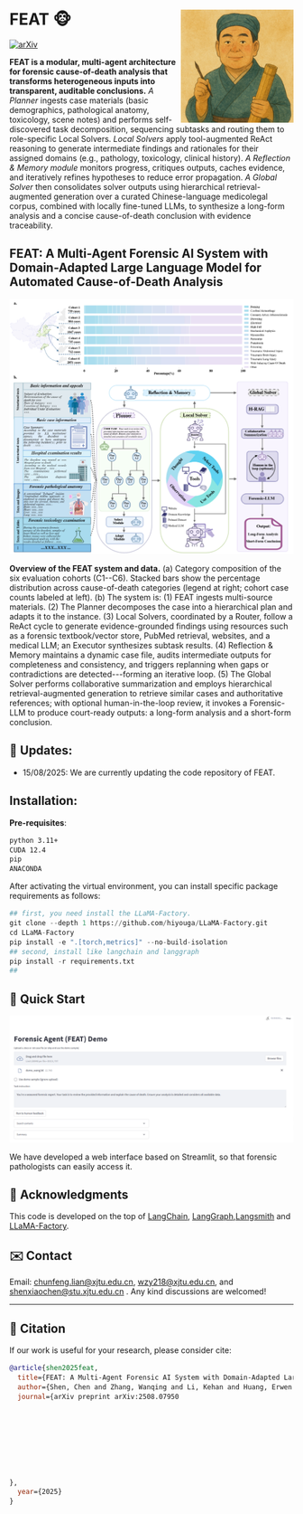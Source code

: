 
FEAT :monkey_face: <img src="docs/demo.png" width="200px" align="right" />
===========
[![arXiv](https://img.shields.io/badge/Arxiv-2508.04107-b31b1b.svg?logo=arXiv)](http://arxiv.org/abs/2508.07950)

**FEAT is a modular, multi-agent architecture for forensic cause-of-death analysis that transforms heterogeneous inputs into transparent, auditable conclusions.**
*A Planner* ingests case materials (basic demographics, pathological anatomy, toxicology, scene notes) and performs self-discovered task decomposition, sequencing subtasks and routing them to role-specific Local Solvers. 
*Local Solvers* apply tool-augmented ReAct reasoning to generate intermediate findings and rationales for their assigned domains (e.g., pathology, toxicology, clinical history).
*A Reflection & Memory module* monitors progress, critiques outputs, caches evidence, and iteratively refines hypotheses to reduce error propagation. 
*A Global Solver* then consolidates solver outputs using hierarchical retrieval-augmented generation over a curated Chinese-language medicolegal corpus, combined with locally fine-tuned LLMs, to synthesize a long-form analysis and a concise cause-of-death conclusion with evidence traceability. 

## FEAT: A Multi-Agent Forensic AI System with Domain-Adapted Large Language Model for Automated Cause-of-Death Analysis

<div align=center>
<img src="docs/fig1.jpeg" width="800px" />
</div>

**Overview of the FEAT system and data.** (a) Category composition of the six evaluation cohorts (C1--C6). Stacked bars show the percentage distribution across cause-of-death categories (legend at right; cohort case counts labeled at left). (b) The system is: (1) FEAT ingests multi-source materials. (2) The Planner decomposes the case into a hierarchical plan and adapts it to the instance. (3) Local Solvers, coordinated by a Router, follow a ReAct cycle to generate evidence-grounded findings using resources such as a forensic textbook/vector store, PubMed retrieval, websites, and a medical LLM; an Executor synthesizes subtask results. (4) Reflection \& Memory maintains a dynamic case file, audits intermediate outputs for completeness and consistency, and triggers replanning when gaps or contradictions are detected---forming an iterative loop. (5) The Global Solver performs collaborative summarization and employs hierarchical retrieval-augmented generation to retrieve similar cases and authoritative references; with optional human-in-the-loop review, it invokes a Forensic-LLM to produce court-ready outputs: a long-form analysis and a short-form conclusion.

## 👀 Updates: 
* 15/08/2025: We are currently updating the code repository of FEAT.

## Installation:

**Pre-requisites**:
```bash
python 3.11+
CUDA 12.4
pip
ANACONDA
```
After activating the virtual environment, you can install specific package requirements as follows:

```python
## first, you need install the LLaMA-Factory.
git clone --depth 1 https://github.com/hiyouga/LLaMA-Factory.git
cd LLaMA-Factory
pip install -e ".[torch,metrics]" --no-build-isolation
## second, install like langchain and langgraph
pip install -r requirements.txt
## 
```
## 🚀 Quick Start

<div align=center>
<img src="docs/web.png" width="800px" />
</div>

We have developed a web interface based on Streamlit, so that forensic pathologists can easily access it.



## 🙏 Acknowledgments
This code is developed on the top of [LangChain](https://github.com/langchain-ai/langchain), [LangGraph](https://github.com/langchain-ai/langgraph),[Langsmith](https://github.com/langchain-ai/langsmith-sdk) and [LLaMA-Factory](https://github.com/hiyouga/LLaMA-Factory).

## ✉️ Contact

Email: chunfeng.lian@xjtu.edu.cn, wzy218@xjtu.edu.cn,   and  shenxiaochen@stu.xjtu.edu.cn .  Any kind discussions are welcomed!

---



## 📖 Citation
If our work is useful for your research, please consider cite:
```bibtex
@article{shen2025feat,
  title={FEAT: A Multi-Agent Forensic AI System with Domain-Adapted Large Language Model for Automated Cause-of-Death Analysis},
  author={Shen, Chen and Zhang, Wanqing and Li, Kehan and Huang, Erwen and Bi, Haitao and Fan, Aiying and Shen, Yiwen and Dong, Hongmei and Zhang, Ji and Shao, Yuming and others},
  journal={arXiv preprint arXiv:2508.07950
        
        
        
        
        
        
        
        
},
  year={2025}
}
```
